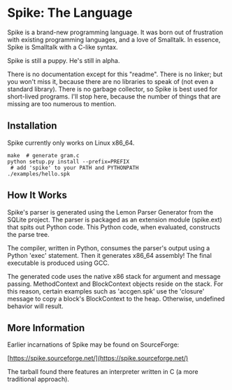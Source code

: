 # Spike: The Language

Spike is a brand-new programming language. It was born out of
frustration with existing programming languages, and a love of
Smalltalk. In essence, Spike is Smalltalk with a C-like syntax.

Spike is still a puppy. He's still in alpha.

There is no documentation except for this "readme". There is no
linker; but you won't miss it, because there are no libraries to speak
of (not even a standard library). There is no garbage collector, so
Spike is best used for short-lived programs. I'll stop here, because
the number of things that are missing are too numerous to mention.

## Installation

Spike currently only works on Linux x86_64.

```
make  # generate gram.c
python setup.py install --prefix=PREFIX
 # add 'spike' to your PATH and PYTHONPATH
./examples/hello.spk
```

## How It Works

Spike's parser is generated using the Lemon Parser Generator from the
SQLite project. The parser is packaged as an extension module
(spike.ext) that spits out Python code. This Python code, when
evaluated, constructs the parse tree.

The compiler, written in Python, consumes the parser's output using a
Python 'exec' statement. Then it generates x86_64 assembly! The final
executable is produced using GCC.

The generated code uses the native x86 stack for argument and message
passing. MethodContext and BlockContext objects reside on the
stack. For this reason, certain examples such as 'accgen.spk' use the
'closure' message to copy a block's BlockContext to the
heap. Otherwise, undefined behavior will result.

## More Information

Earlier incarnations of Spike may be found on SourceForge:

[https://spike.sourceforge.net/](https://spike.sourceforge.net/)

The tarball found there features an interpreter written in C (a more
traditional approach).


